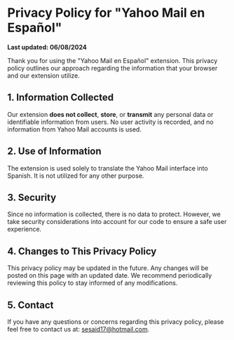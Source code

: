 # Privacy Policy for "Yahoo Mail en Español"

**Last updated: 06/08/2024**

Thank you for using the "Yahoo Mail en Español" extension. This privacy policy outlines our approach regarding the information that your browser and our extension utilize.

## 1. Information Collected

Our extension **does not collect**, **store**, or **transmit** any personal data or identifiable information from users. No user activity is recorded, and no information from Yahoo Mail accounts is used.

## 2. Use of Information

The extension is used solely to translate the Yahoo Mail interface into Spanish. It is not utilized for any other purpose.

## 3. Security

Since no information is collected, there is no data to protect. However, we take security considerations into account for our code to ensure a safe user experience.

## 4. Changes to This Privacy Policy

This privacy policy may be updated in the future. Any changes will be posted on this page with an updated date. We recommend periodically reviewing this policy to stay informed of any modifications.

## 5. Contact

If you have any questions or concerns regarding this privacy policy, please feel free to contact us at: sesaid17@hotmail.com.
